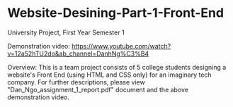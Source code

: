 # Website-Desining-Part-1-Front-End
University Project, First Year Semester 1

Demonstration video: https://www.youtube.com/watch?v=12a52hTU2do&ab_channel=DanhNg%C3%B4 

Overview:
This is a team project consists of 5 college students designing a website's Front End (using HTML and CSS only) for an imaginary tech company.
For further descriptions, please view "Dan_Ngo_assignment_1_report.pdf" document and the above demonstration video.
